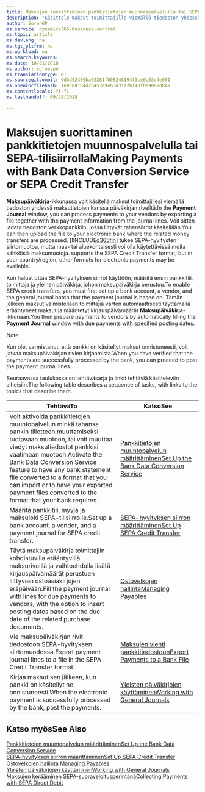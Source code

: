 ```yaml
---
title: Maksujen suorittaminen pankkitietojen muunnospalvelulla tai SEPA-tilisiirrolla | Microsoft Docs
description: "Käsittele maksut toimittajille viemällä tiedoston yhdessä maksutietojen kanssa päiväkirjan riveiltä."
author: SorenGP
ms.service: dynamics365-business-central
ms.topic: article
ms.devlang: na
ms.tgt_pltfrm: na
ms.workload: na
ms.search.keywords: 
ms.date: 10/01/2018
ms.author: sgroespe
ms.translationtype: HT
ms.sourcegitcommit: 9dbd92409ba02281f008246194f3ce0c53e4e001
ms.openlocfilehash: 1e0c88184d2b453e9eb3d31a2b140fbe9002d849
ms.contentlocale: fi-fi
ms.lasthandoff: 09/28/2018

---
```

# <a name="making-payments-with-bank-data-conversion-service-or-sepa-credit-transfer"></a><span data-ttu-id="7dac4-103">Maksujen suorittaminen pankkitietojen muunnospalvelulla tai SEPA-tilisiirrolla</span><span class="sxs-lookup"><span data-stu-id="7dac4-103">Making Payments with Bank Data Conversion Service or SEPA Credit Transfer</span></span>
<span data-ttu-id="7dac4-104">**Maksupäiväkirja**-ikkunassa voit käsitellä maksut toimittajillesi viemällä tiedoston yhdessä maksutietojen kanssa päiväkirjan riveiltä.</span><span class="sxs-lookup"><span data-stu-id="7dac4-104">In the **Payment Journal** window, you can process payments to your vendors by exporting a file together with the payment information from the journal lines.</span></span> <span data-ttu-id="7dac4-105">Voit sitten ladata tiedoston verkkopankkiin, jossa liittyvät rahansiirrot käsitellään.</span><span class="sxs-lookup"><span data-stu-id="7dac4-105">You can then upload the file to your electronic bank where the related money transfers are processed.</span></span> [!INCLUDE[d365fin](includes/d365fin_md.md)] <span data-ttu-id="7dac4-106">tukee SEPA-hyvitysten siirtomuotoa, mutta maa- tai aluekohtaisesti voi olla käytettävissä muita sähköisiä maksumuotoja.</span><span class="sxs-lookup"><span data-stu-id="7dac4-106"> supports the SEPA Credit Transfer format, but in your country/region, other formats for electronic payments may be available.</span></span>   

 <span data-ttu-id="7dac4-107">Kun haluat ottaa SEPA-hyvityksen siirrot käyttöön, määritä ensin pankkitili, toimittaja ja yleinen päiväkirja, johon maksupäiväkirja perustuu.</span><span class="sxs-lookup"><span data-stu-id="7dac4-107">To enable SEPA credit transfers, you must first set up a bank account, a vendor, and the general journal batch that the payment journal is based on.</span></span> <span data-ttu-id="7dac4-108">Tämän jälkeen maksut valmistellaan toimittajia varten automaattisesti täyttämällä erääntyneet maksut ja määritetyt kirjauspäivämäärät **Maksupäiväkirja**-ikkunaan.</span><span class="sxs-lookup"><span data-stu-id="7dac4-108">You then prepare payments to vendors by automatically filling the **Payment Journal** window with due payments with specified posting dates.</span></span>  

> [!NOTE]  
>  <span data-ttu-id="7dac4-109">Kun olet varmistanut, että pankki on käsitellyt maksut onnistuneesti, voit jatkaa maksupäiväkirjan rivien kirjaamista.</span><span class="sxs-lookup"><span data-stu-id="7dac4-109">When you have verified that the payments are successfully processed by the bank, you can proceed to post the payment journal lines.</span></span>  

 <span data-ttu-id="7dac4-110">Seuraavassa taulukossa on tehtäväsarja ja linkit tehtäviä käsitteleviin aiheisiin.</span><span class="sxs-lookup"><span data-stu-id="7dac4-110">The following table describes a sequence of tasks, with links to the topics that describe them.</span></span>   

|<span data-ttu-id="7dac4-111">**Tehtävä**</span><span class="sxs-lookup"><span data-stu-id="7dac4-111">**To**</span></span>|<span data-ttu-id="7dac4-112">**Katso**</span><span class="sxs-lookup"><span data-stu-id="7dac4-112">**See**</span></span>|  
|------------|-------------|  
|<span data-ttu-id="7dac4-113">Voit aktivoida pankkitietojen muuntopalvelun minkä tahansa pankin tiliotteen muuttamiseksi tuotavaan muotoon, tai voit muuttaa viedyt maksutiedostot pankkisi vaatimaan muotoon.</span><span class="sxs-lookup"><span data-stu-id="7dac4-113">Activate the Bank Data Conversion Service feature to have any bank statement file converted to a format that you can import or to have your exported payment files converted to the format that your bank requires.</span></span>|[<span data-ttu-id="7dac4-114">Pankkitietojen muuntopalvelun määrittäminen</span><span class="sxs-lookup"><span data-stu-id="7dac4-114">Set Up the Bank Data Conversion Service</span></span>](bank-how-setup-bank-statement-service.md)|  
|<span data-ttu-id="7dac4-115">Määritä pankkitili, myyjä ja maksuloki SEPA-tilisiirrolle.</span><span class="sxs-lookup"><span data-stu-id="7dac4-115">Set up a bank account, a vendor, and a payment journal for SEPA credit transfer.</span></span>|[<span data-ttu-id="7dac4-116">SEPA-hyvityksen siirron määrittäminen</span><span class="sxs-lookup"><span data-stu-id="7dac4-116">Set Up SEPA Credit Transfer</span></span>](finance-how-to-set-up-sepa-credit-transfer.md)|  
|<span data-ttu-id="7dac4-117">Täytä maksupäiväkirja toimittajiin kohdistuvilla erääntyvillä maksuriveillä ja vaihtoehdolla lisätä kirjauspäivämäärät perustuen liittyvien ostoasiakirjojen eräpäivään.</span><span class="sxs-lookup"><span data-stu-id="7dac4-117">Fill the payment journal with lines for due payments to vendors, with the option to insert posting dates based on the due date of the related purchase documents.</span></span>|[<span data-ttu-id="7dac4-118">Ostovelkojen hallinta</span><span class="sxs-lookup"><span data-stu-id="7dac4-118">Managing Payables</span></span>](payables-manage-payables.md)|  
|<span data-ttu-id="7dac4-119">Vie maksupäiväkirjan rivit tiedostoon SEPA-hyvityksen siirtomuodossa.</span><span class="sxs-lookup"><span data-stu-id="7dac4-119">Export payment journal lines to a file in the SEPA Credit Transfer format.</span></span>|[<span data-ttu-id="7dac4-120">Maksujen vienti pankkitiedostoon</span><span class="sxs-lookup"><span data-stu-id="7dac4-120">Export Payments to a Bank File</span></span>](payables-how-export-payments-bank-file.md)|  
|<span data-ttu-id="7dac4-121">Kirjaa maksut sen jälkeen, kun pankki on käsitellyt ne onnistuneesti.</span><span class="sxs-lookup"><span data-stu-id="7dac4-121">When the electronic payment is successfully processed by the bank, post the payments.</span></span>|[<span data-ttu-id="7dac4-122">Yleisten päiväkirjojen käyttäminen</span><span class="sxs-lookup"><span data-stu-id="7dac4-122">Working with General Journals</span></span>](ui-work-general-journals.md)|  

## <a name="see-also"></a><span data-ttu-id="7dac4-123">Katso myös</span><span class="sxs-lookup"><span data-stu-id="7dac4-123">See Also</span></span>  
[<span data-ttu-id="7dac4-124">Pankkitietojen muuntopalvelun määrittäminen</span><span class="sxs-lookup"><span data-stu-id="7dac4-124">Set Up the Bank Data Conversion Service</span></span>](bank-how-setup-bank-statement-service.md)  
[<span data-ttu-id="7dac4-125">SEPA-hyvityksen siirron määrittäminen</span><span class="sxs-lookup"><span data-stu-id="7dac4-125">Set Up SEPA Credit Transfer</span></span>](finance-how-to-set-up-sepa-credit-transfer.md)  
<span data-ttu-id="7dac4-126">[Ostovelkojen hallinta](payables-manage-payables.md) </span><span class="sxs-lookup"><span data-stu-id="7dac4-126">[Managing Payables](payables-manage-payables.md) </span></span>  
[<span data-ttu-id="7dac4-127">Yleisten päiväkirjojen käyttäminen</span><span class="sxs-lookup"><span data-stu-id="7dac4-127">Working with General Journals</span></span>](ui-work-general-journals.md)  
[<span data-ttu-id="7dac4-128">Maksujen kerääminen SEPA-suoraveloitusperintänä</span><span class="sxs-lookup"><span data-stu-id="7dac4-128">Collecting Payments with SEPA Direct Debit</span></span>](finance-collect-payments-with-sepa-direct-debit.md)   

